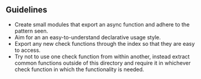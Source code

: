 ## Guidelines

- Create small modules that export an async function and adhere to the pattern seen.
- Aim for an an easy-to-understand declarative usage style.
- Export any new check functions through the index so that they are easy to access.
- Try not to use one check function from within another, instead extract common functions outside of this directory and require it in whichever check function in which the functionality is needed.
